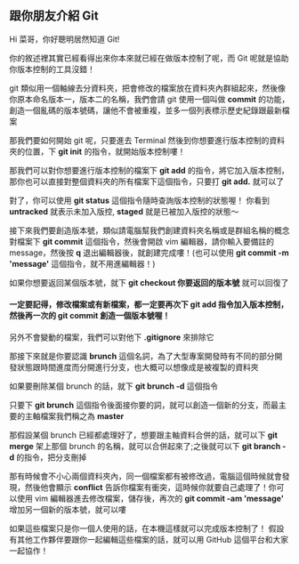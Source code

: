## 跟你朋友介紹 Git

Hi 菜哥，你好聰明居然知道 Git!

你的敘述裡其實已經看得出來你本來就已經在做版本控制了呢，而 Git 呢就是協助你版本控制的工具沒錯！

git 類似用一個軸線去分資料夾，把會修改的檔案放在資料夾內群組起來，然後像你原本命名版本一，版本二的名稱，我們會請 git 使用一個叫做 **commit** 的功能，創造一個亂碼的版本號碼，讓他不會被重複，並多一個列表標示歷史紀錄跟最新檔案

那我們要如何開始 git 呢，只要進去 Terminal 然後到你想要進行版本控制的資料夾的位置，下 **git init** 的指令，就開始版本控制嘍！

那我們可以對你想要進行版本控制的檔案下 **git add** 的指令，將它加入版本控制，那你也可以直接對整個資料夾的所有檔案下這個指令，只要打 **git add.** 就可以了

對了，你可以使用 **git status** 這個指令隨時查詢版本控制的狀態喔！
你看到 **untracked** 就表示未加入版控, **staged** 就是已被加入版控的狀態～

接下來我們要創造版本號，類似請電腦幫我們創建資料夾名稱或是群組名稱的概念
對檔案下 **git commit** 這個指令，然後會開啟 vim 編輯器，請你輸入要備註的 message，然後按 **q** 退出編輯器後，就創建完成嘍！(也可以使用 **git commit -m 'message'** 這個指令，就不用進編輯器！)

如果你想要返回某個版本號，就下 **git checkout 你要返回的版本號** 就可以回復了

#### 一定要記得，修改檔案或有新檔案，都一定要再次下 **git add** 指令加入版本控制，然後再一次的 **git commit** 創造一個版本號喔！

另外不會變動的檔案，我們可以對他下 **.gitignore** 來排除它

那接下來就是你要認識 **brunch** 這個名詞，為了大型專案開發時有不同的部分開發狀態跟時間進度而分開進行分支，也大概可以想像成是被複製的資料夾

如果要刪除某個 brunch 的話，就下 **git brunch -d** 這個指令

只要下 **git brunch** 這個指令後面接你要的詞，就可以創造一個新的分支，而最主要的主軸檔案我們稱之為 **master**

那假設某個 brunch 已經都處理好了，想要跟主軸資料合併的話，就可以下 **git merge** 架上那個 brunch 的名稱，就可以合併起來了;之後就可以下 **git branch -d** 的指令，把分支刪掉

那有時候會不小心兩個資料夾內，同一個檔案都有被修改過，電腦這個時候就會發現，然後他會顯示 **conflict** 告訴你檔案有衝突，這時候你就要自己處理了！你可以使用 vim 編輯器進去修改檔案，儲存後，再次的 **git commit -am 'message'** 增加另一個新的版本號，就可以嘍

如果這些檔案只是你一個人使用的話，在本機這樣就可以完成版本控制了！
假設有其他工作夥伴要跟你一起編輯這些檔案的話，就可以用 GitHub 這個平台和大家一起協作！




